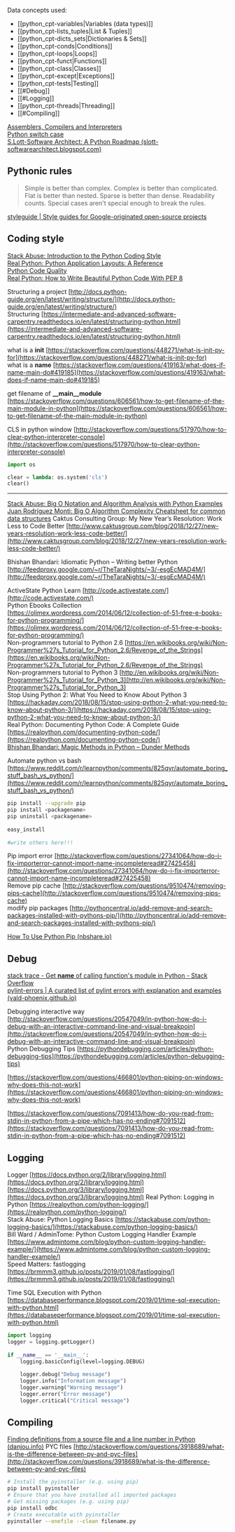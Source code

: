 Data concepts used:  
  
- [[python_cpt-variables|Variables (data types)]]
- [[python_cpt-lists_tuples|List & Tuples]]
- [[python_cpt-dicts_sets|Dictionaries & Sets]]
- [[python_cpt-conds|Conditions]]
- [[python_cpt-loops|Loops]]
- [[python_cpt-funct|Functions]]
- [[python_cpt-class|Classes]]
- [[python_cpt-except|Exceptions]]
- [[python_cpt-tests|Testing]]
- [[#Debug]]
- [[#Logging]]
- [[python_cpt-threads|Threading]]
- [[#Compiling]]
  
[Assemblers, Compilers and Interpreters](https://pybit.es/python-interpreters.html)  
[Python switch case](https://bytebaker.com/2008/11/03/switch-case-statement-in-python/)  
[S.Lott-Software Architect: A Python Roadmap (slott-softwarearchitect.blogspot.com)](https://slott-softwarearchitect.blogspot.com/2021/07/a-python-roadmap.html)  
  

## Pythonic rules

  
> Simple is better than complex.
> Complex is better than complicated.
> Flat is better than nested.
> Sparse is better than dense.
> Readability counts.
> Special cases aren't special enough to break the rules.

[styleguide | Style guides for Google-originated open-source projects](https://google.github.io/styleguide/pyguide.html)


## Coding style

[Stack Abuse: Introduction to the Python Coding Style](http://stackabuse.com/introduction-to-the-python-coding-style/)  
[Real Python: Python Application Layouts: A Reference](https://realpython.com/python-application-layouts/)  
[Python Code Quality](https://realpython.com/python-code-quality/)  
[Real Python: How to Write Beautiful Python Code With PEP 8](https://realpython.com/python-pep8/)

Structuring a project [http://docs.python-guide.org/en/latest/writing/structure/](http://docs.python-guide.org/en/latest/writing/structure/)  
Structuring [https://intermediate-and-advanced-software-carpentry.readthedocs.io/en/latest/structuring-python.html](https://intermediate-and-advanced-software-carpentry.readthedocs.io/en/latest/structuring-python.html)  
  
what is a __init__ [https://stackoverflow.com/questions/448271/what-is-init-py-for](https://stackoverflow.com/questions/448271/what-is-init-py-for)  
what is a __name__ [https://stackoverflow.com/questions/419163/what-does-if-name-main-do#419185](https://stackoverflow.com/questions/419163/what-does-if-name-main-do#419185)  
  
get filename of **__main__module**
[https://stackoverflow.com/questions/606561/how-to-get-filename-of-the-main-module-in-python](https://stackoverflow.com/questions/606561/how-to-get-filename-of-the-main-module-in-python)



CLS in python window [http://stackoverflow.com/questions/517970/how-to-clear-python-interpreter-console](http://stackoverflow.com/questions/517970/how-to-clear-python-interpreter-console)

```python
import os   

clear = lambda: os.system('cls')   
clear()

```

---

[Stack Abuse: Big O Notation and Algorithm Analysis with Python Examples](https://stackabuse.com/big-o-notation-and-algorithm-analysis-with-python-examples/)  
[Juan Rodríguez Monti: Big O Algorithm Complexity Cheatsheet for common data structures](http://www.juanrodriguezmonti.com.ar/2018/07/17/bigocheatsheet/) 
Caktus Consulting Group: My New Year’s Resolution: Work Less to Code Better [http://www.caktusgroup.com/blog/2018/12/27/new-years-resolution-work-less-code-better/](http://www.caktusgroup.com/blog/2018/12/27/new-years-resolution-work-less-code-better/)  
  
Bhishan Bhandari: Idiomatic Python – Writing better Python [http://feedproxy.google.com/~r/TheTaraNights/~3/-esgEcMAD4M/](http://feedproxy.google.com/~r/TheTaraNights/~3/-esgEcMAD4M/)  
  
ActiveState Python Learn [http://code.activestate.com/](http://code.activestate.com/)  
Python Ebooks Collection [https://olimex.wordpress.com/2014/06/12/collection-of-51-free-e-books-for-python-programming/](https://olimex.wordpress.com/2014/06/12/collection-of-51-free-e-books-for-python-programming/)  
Non-programmers tutorial to Python 2.6 [https://en.wikibooks.org/wiki/Non-Programmer%27s_Tutorial_for_Python_2.6/Revenge_of_the_Strings](https://en.wikibooks.org/wiki/Non-Programmer%27s_Tutorial_for_Python_2.6/Revenge_of_the_Strings)  
Non-programmers tutorial to Python 3 [http://en.wikibooks.org/wiki/Non-Programmer%27s_Tutorial_for_Python_3](http://en.wikibooks.org/wiki/Non-Programmer%27s_Tutorial_for_Python_3)  
Stop Using Python 2: What You Need to Know About Python 3 [https://hackaday.com/2018/08/15/stop-using-python-2-what-you-need-to-know-about-python-3/](https://hackaday.com/2018/08/15/stop-using-python-2-what-you-need-to-know-about-python-3/)  
Real Python: Documenting Python Code: A Complete Guide [https://realpython.com/documenting-python-code/](https://realpython.com/documenting-python-code/)  
[Bhishan Bhandari: Magic Methods in Python – Dunder Methods](http://feedproxy.google.com/~r/TheTaraNights/~3/7bEQNOpwyRw/)  
  
Automate python vs bash [https://www.reddit.com/r/learnpython/comments/825qyr/automate_boring_stuff_bash_vs_python/](https://www.reddit.com/r/learnpython/comments/825qyr/automate_boring_stuff_bash_vs_python/)  

  


```bash
pip install --upgrade pip  
pip install <packagename>  
pip uninstall <packagename>  
  
easy_install  
  
#write others here!!!
```


  
Pip import error [http://stackoverflow.com/questions/27341064/how-do-i-fix-importerror-cannot-import-name-incompleteread#27425458](http://stackoverflow.com/questions/27341064/how-do-i-fix-importerror-cannot-import-name-incompleteread#27425458)  
Remove pip cache [http://stackoverflow.com/questions/9510474/removing-pips-cache](http://stackoverflow.com/questions/9510474/removing-pips-cache)  
modify pip packages [http://pythoncentral.io/add-remove-and-search-packages-installed-with-pythons-pip/](http://pythoncentral.io/add-remove-and-search-packages-installed-with-pythons-pip/)  

[How To Use Python Pip (nbshare.io)](https://www.nbshare.io/notebook/122327599/How-To-Use-Python-Pip/)

## Debug

[stack trace - Get __name__ of calling function's module in Python - Stack Overflow](https://stackoverflow.com/questions/1095543/get-name-of-calling-functions-module-in-python)  
[pylint-errors | A curated list of pylint errors with explanation and examples (vald-phoenix.github.io)](https://vald-phoenix.github.io/pylint-errors/)  
  
Debugging interactive way [http://stackoverflow.com/questions/20547049/in-python-how-do-i-debug-with-an-interactive-command-line-and-visual-breakpoin](http://stackoverflow.com/questions/20547049/in-python-how-do-i-debug-with-an-interactive-command-line-and-visual-breakpoin)  
Python Debugging Tips [https://pythondebugging.com/articles/python-debugging-tips](https://pythondebugging.com/articles/python-debugging-tips)  
  
[https://stackoverflow.com/questions/466801/python-piping-on-windows-why-does-this-not-work](https://stackoverflow.com/questions/466801/python-piping-on-windows-why-does-this-not-work)  
  
[https://stackoverflow.com/questions/7091413/how-do-you-read-from-stdin-in-python-from-a-pipe-which-has-no-ending#7091512](https://stackoverflow.com/questions/7091413/how-do-you-read-from-stdin-in-python-from-a-pipe-which-has-no-ending#7091512)

## Logging

Logger [https://docs.python.org/2/library/logging.html](https://docs.python.org/2/library/logging.html)  
[https://docs.python.org/3/library/logging.html](https://docs.python.org/3/library/logging.html)
Real Python: Logging in Python [https://realpython.com/python-logging/](https://realpython.com/python-logging/)  
Stack Abuse: Python Logging Basics [https://stackabuse.com/python-logging-basics/](https://stackabuse.com/python-logging-basics/)  
Bill Ward / AdminTome: Python Custom Logging Handler Example [https://www.admintome.com/blog/python-custom-logging-handler-example/](https://www.admintome.com/blog/python-custom-logging-handler-example/)  
Speed Matters: fastlogging [https://brmmm3.github.io/posts/2019/01/08/fastlogging/](https://brmmm3.github.io/posts/2019/01/08/fastlogging/)  
  
Time SQL Execution with Python [https://databaseperformance.blogspot.com/2019/01/time-sql-execution-with-python.html](https://databaseperformance.blogspot.com/2019/01/time-sql-execution-with-python.html)


```python
import logging  
logger = logging.getLogger()  
  
if __name__ == '__main__':  
    logging.basicConfig(level=logging.DEBUG)  
      
    logger.debug("Debug message")  
    logger.info("Information message")  
    logger.warning("Warning message")  
    logger.error("Error message")  
    logger.critical("Critical message")
```


## Compiling

[Finding definitions from a source file and a line number in Python (danjou.info)](https://julien.danjou.info/finding-definitions-from-a-source-file-and-a-line-number-in-python/)
PYC files [http://stackoverflow.com/questions/3918689/what-is-the-difference-between-py-and-pyc-files](http://stackoverflow.com/questions/3918689/what-is-the-difference-between-py-and-pyc-files)

```bash
# Install the pyinstaller (e.g. using pip)  
pip install pyinstaller  
# Ensure that you have installed all imported packages  
# Get missing packages (e.g. using pip)  
pip install odbc  
# Create executable with pyinstaller  
pyinstaller --onefile --clean filename.py
```
